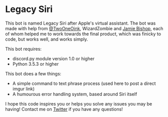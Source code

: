 # Legacy Siri

This bot is named Legacy Siri after Apple's virtual assistant. The bot was made with help from [@TwoOneOink](https://twitter.com/TwoOneOink), WizardZombie and [Jamie Bishop](https://twitter.com/jamiebishop123), each of whom helped me to work towards the final product, which was finicky to code, but works well, and works simply.

This bot requires: 

- discord.py module version 1.0 or higher
- Python 3.5.3 or higher

This bot does a few things:

- A simple command to text phrase process (used here to post a direct imgur link)
- A humourous error handling system, based around Siri itself

I hope this code inspires you or helps you solve any issues you may be having! Contact me on [Twitter](https://twitter.com/23aaron_) if you have any questions!

